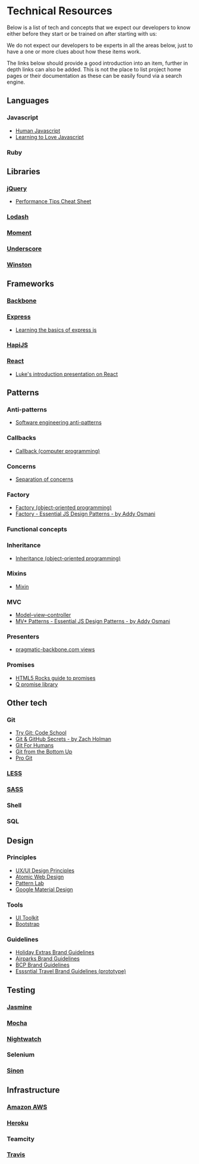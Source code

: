 # Technical Resources

Below is a list of tech and concepts that we expect our developers to know either before they start or be trained on after starting with us:

We do not expect our developers to be experts in all the areas below, just to have a one or more clues about how these items work.

The links below should provide a good introduction into an item, further in depth links can also be added. This is not the place to list project home pages or their documentation as these can be easily found via a search engine.

## Languages

### Javascript

 * [Human Javascript](http://read.humanjavascript.com/)
 * [Learning to Love Javascript](https://www.youtube.com/watch?v=seX7jYI96GE)

### Ruby

## Libraries

### [jQuery](https://jquery.com/)

 * [Performance Tips Cheat Sheet](http://dumitruglavan.com/jquery-performance-tips-cheat-sheet/)

### [Lodash](https://lodash.com/)

### [Moment](http://momentjs.com/)

### [Underscore](http://underscorejs.org/)

### [Winston](https://github.com/winstonjs/winston)

## Frameworks

### [Backbone](http://backbonejs.org/)

### [Express](http://expressjs.com/)

* [Learning the basics of express js](http://hungrygeek.holidayextras.co.uk/expressjs/2015/04/20/learning-the-basics-of-expressjs/)

### [HapiJS](http://hapijs.com/)

### [React](http://facebook.github.io/react/)

 * [Luke's introduction presentation on React](https://docs.google.com/a/holidayextras.com/presentation/d/1uGMpaFImr7F75JSp-oZo5_4KIS42CXQ8XEgguCljm2o/edit?usp=sharing)

## Patterns

### Anti-patterns

* [Software engineering anti-patterns](https://en.wikipedia.org/wiki/Anti-pattern#Software_engineering)

### Callbacks

* [Callback (computer programming)](https://en.wikipedia.org/wiki/Callback_(computer_programming))

### Concerns

* [Separation of concerns](https://en.wikipedia.org/wiki/Separation_of_concerns)

### Factory

* [Factory (object-oriented programming)](https://en.wikipedia.org/wiki/Factory_(object-oriented_programming))
* [Factory - Essential JS Design Patterns - by Addy Osmani](http://addyosmani.com/resources/essentialjsdesignpatterns/book/#factorypatternjavascript)

### Functional concepts

### Inheritance

* [Inheritance (object-oriented programming)](https://en.wikipedia.org/wiki/Inheritance_(object-oriented_programming))

### Mixins

* [Mixin](https://en.wikipedia.org/wiki/Mixin)

### MVC

* [Model–view–controller](https://en.wikipedia.org/wiki/Model%E2%80%93view%E2%80%93controller)
* [MV* Patterns - Essential JS Design Patterns - by Addy Osmani](http://addyosmani.com/resources/essentialjsdesignpatterns/book/#detailmvcmvp)

### Presenters

* [pragmatic-backbone.com views](http://pragmatic-backbone.com/views)

### Promises

* [HTML5 Rocks guide to promises](http://www.html5rocks.com/en/tutorials/es6/promises/)
* [Q promise library](https://github.com/kriskowal/q)

## Other tech

### Git

* [Try Git: Code School](https://try.github.io/levels/1/challenges/1)
* [Git & GitHub Secrets - by Zach Holman](http://zachholman.com/talk/more-git-and-github-secrets/)
* [Git For Humans](https://speakerdeck.com/dancork/2015)
* [Git from the Bottom Up](https://jwiegley.github.io/git-from-the-bottom-up/)
* [Pro Git](http://git-scm.com/book)

### [LESS](http://lesscss.org/)

### [SASS](http://sass-lang.com/)

### Shell

### SQL

## Design
### Principles
* [UX/UI Design Principles](https://docs.google.com/presentation/d/1R3FyAiFkL9X1q4l2-i1I2bqY7P712VzuUttnyAxgKSs/edit?usp=sharing)
* [Atomic Web Design](http://bradfrost.com/blog/post/atomic-web-design/)
* [Pattern Lab](http://patternlab.io/)
* [Google Material Design](https://www.google.com/design/spec/material-design/introduction.html)

### Tools
* [UI Toolkit](http://ui-toolkit.com)
* [Bootstrap](http://getbootstrap.com/)

### Guidelines
* [Holiday Extras Brand Guidelines](http://brand.holidayextras.com/)
* [Airparks Brand Guidelines](http://brand.airparks.co.uk/)
* [BCP Brand Guidelines](http://brand.parkbcp.co.uk/)
* [Esssntial Travel Brand Guidelines (prototype)](http://stuartgiles.com/et)

## Testing

### [Jasmine](http://jasmine.github.io/2.0/introduction.html)

### [Mocha](https://mochajs.org/)

### [Nightwatch](http://nightwatchjs.org/)

### Selenium

### [Sinon](http://sinonjs.org/)

## Infrastructure

### [Amazon AWS](http://aws.amazon.com/)

### [Heroku](https://www.heroku.com/home)

### Teamcity

### [Travis](http://blog.travis-ci.com/)
